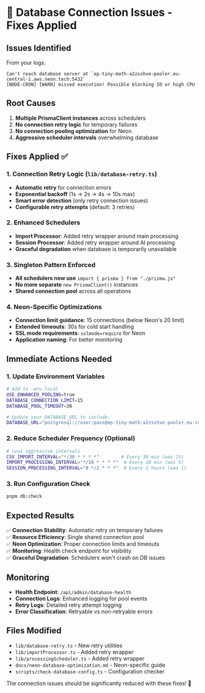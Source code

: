 # 🚨 Database Connection Issues - Fixes Applied

## Issues Identified

From your logs:

```
Can't reach database server at `ep-tiny-math-a2zsshve-pooler.eu-central-1.aws.neon.tech:5432`
[NODE-CRON] [WARN] missed execution! Possible blocking IO or high CPU
```

## Root Causes

1. **Multiple PrismaClient instances** across schedulers
2. **No connection retry logic** for temporary failures
3. **No connection pooling optimization** for Neon
4. **Aggressive scheduler intervals** overwhelming database

## Fixes Applied ✅

### 1. Connection Retry Logic (`lib/database-retry.ts`)

- **Automatic retry** for connection errors
- **Exponential backoff** (1s → 2s → 4s → 10s max)
- **Smart error detection** (only retry connection issues)
- **Configurable retry attempts** (default: 3 retries)

### 2. Enhanced Schedulers

- **Import Processor**: Added retry wrapper around main processing
- **Session Processor**: Added retry wrapper around AI processing
- **Graceful degradation** when database is temporarily unavailable

### 3. Singleton Pattern Enforced

- **All schedulers now use** `import { prisma } from "./prisma.js"`
- **No more separate** `new PrismaClient()` instances
- **Shared connection pool** across all operations

### 4. Neon-Specific Optimizations

- **Connection limit guidance**: 15 connections (below Neon's 20 limit)
- **Extended timeouts**: 30s for cold start handling
- **SSL mode requirements**: `sslmode=require` for Neon
- **Application naming**: For better monitoring

## Immediate Actions Needed

### 1. Update Environment Variables

```bash
# Add to .env.local
USE_ENHANCED_POOLING=true
DATABASE_CONNECTION_LIMIT=15
DATABASE_POOL_TIMEOUT=30

# Update your DATABASE_URL to include:
DATABASE_URL="postgresql://user:pass@ep-tiny-math-a2zsshve-pooler.eu-central-1.aws.neon.tech:5432/db?sslmode=require&connection_limit=15&pool_timeout=30"
```

### 2. Reduce Scheduler Frequency (Optional)

```bash
# Less aggressive intervals
CSV_IMPORT_INTERVAL="*/30 * * * *"        # Every 30 min (was 15)
IMPORT_PROCESSING_INTERVAL="*/10 * * * *"  # Every 10 min (was 5)
SESSION_PROCESSING_INTERVAL="0 */2 * * *"  # Every 2 hours (was 1)
```

### 3. Run Configuration Check

```bash
pnpm db:check
```

## Expected Results

✅ **Connection Stability**: Automatic retry on temporary failures  
✅ **Resource Efficiency**: Single shared connection pool  
✅ **Neon Optimization**: Proper connection limits and timeouts  
✅ **Monitoring**: Health check endpoint for visibility  
✅ **Graceful Degradation**: Schedulers won't crash on DB issues

## Monitoring

- **Health Endpoint**: `/api/admin/database-health`
- **Connection Logs**: Enhanced logging for pool events
- **Retry Logs**: Detailed retry attempt logging
- **Error Classification**: Retryable vs non-retryable errors

## Files Modified

- `lib/database-retry.ts` - New retry utilities
- `lib/importProcessor.ts` - Added retry wrapper
- `lib/processingScheduler.ts` - Added retry wrapper
- `docs/neon-database-optimization.md` - Neon-specific guide
- `scripts/check-database-config.ts` - Configuration checker

The connection issues should be significantly reduced with these fixes! 🎯
